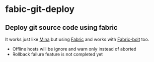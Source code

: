 fabic-git-deploy
==========

Deploy git source code using fabric
--------------------
It works just like [Mina](https://github.com/mina-deploy/mina) but using [Fabric](https://github.com/fabric/fabric) and works with [Fabric-bolt](https://github.com/worthwhile/fabric-bolt) too.
* Offline hosts will be ignore and warn only instead of aborted
* Rollback failure feature is not completed yet
